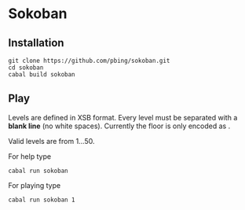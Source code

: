 # Sokoban

## Installation

```shell
git clone https://github.com/pbing/sokoban.git
cd sokoban
cabal build sokoban
```

## Play

Levels are defined in XSB format. Every level must be separated with a
**blank line** (no white spaces).
Currently the floor is only encoded as <space>.

Valid levels are from 1...50.

For help type

```shell
cabal run sokoban
```

For playing type
```shell
cabal run sokoban 1
```
